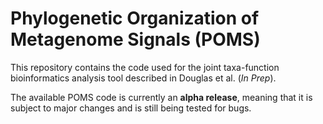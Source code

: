 # Phylogenetic Organization of Metagenome Signals (POMS)

This repository contains the code used for the joint taxa-function bioinformatics analysis tool described in Douglas et al. (_In Prep_).

The available POMS code is currently an **alpha release**, meaning that it is subject to major changes and is still being tested for bugs.
